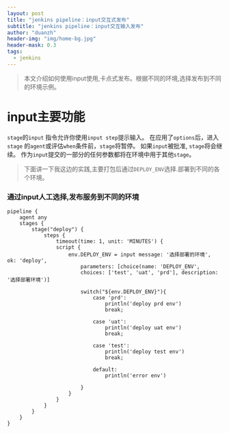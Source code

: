 ```yaml
---
layout: post
title: "jenkins pipeline：input交互式发布"
subtitle: "jenkins pipeline：input交互输入发布"
author: "duanzh"
header-img: "img/home-bg.jpg"
header-mask: 0.3
tags:
  - jenkins
---
```


> 本文介绍如何使用input使用,卡点式发布。根据不同的环境,选择发布到不同的环境示例。


# input主要功能
`stage`的`input` 指令允许你使用`input step`提示输入。 在应用了`options`后，进入`stage` 的`agent`或评估`when`条件前，`stage`将暂停。 如果`input`被批准, `stage`将会继续。 作为`input`提交的一部分的任何参数都将在环境中用于其他`stage`。



> 下面讲一下我这边的实践,主要打包后通过`DEPLOY_ENV`选择.部署到不同的各个环境。


### 通过input人工选择,发布服务到不同的环境

```
pipeline {
    agent any
    stages {
        stage("deploy") {
            steps {
                timeout(time: 1, unit: 'MINUTES') {
                script {
                    env.DEPLOY_ENV = input message: '选择部署的环境', ok: 'deploy',
                        parameters: [choice(name: 'DEPLOY_ENV', 
                        choices: ['test', 'uat', 'prd'], description: '选择部署环境')]

                        switch("${env.DEPLOY_ENV}"){
                            case 'prd':
                                println('deploy prd env')
                                break;

                            case 'uat':
                                println('deploy uat env')
                                break;

                            case 'test':
                                println('deploy test env')
                                break;
                            
                            default:
                                println('error env')

                        }
                    }
                }
            }
        }
    }
}
```

